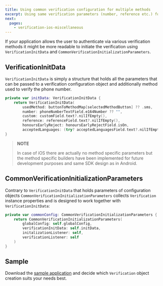 ```yaml
---
title: Using common verification configuration for multiple methods
excerpt: Using same verification parameters (number, reference etc.) for different verification methods.
next:
  pages:
    - verification-ios-miscellaneous
---
```


If your application allows the user to authenticate via various verification methods it might be more readable to initiate the verification using `VerificationInitData` and `CommonVerificationInitializationParameters`.

## VerificationInitData

`VerificationInitData` is simply a structure that holds all the parameters that can be passed to a verification configuration object and additionally method used to verify the phone number.

```swift
private var initData: VerificationInitData {
    return VerificationInitData(
        usedMethod: buttonToMethodMap[selectedMethodButton] ?? .sms,
        number: phoneNumberTextField.e164Number ?? "",
        custom: customField.text?.nilIfEmpty(),
        reference: referenceField.text?.nilIfEmpty(),
        honoursEarlyReject: honoursEarlyRejectField.isOn,
        acceptedLanguages: (try? acceptedLanguagesField.text?.nilIfEmpty()?.toLocaleList()) ?? [])
}
```

> **NOTE**    
>
> In case of iOS there are actually no method specific parameters but the method specific builders have been implemented for future development purposes and same SDK design as in Android.


## CommonVerificationInitializationParameters

Contrary to `VerificationInitData` that holds parameters of configuration objects `CommonVerificationInitializationParameters` collects `Verification` instance properties and is designed to work together with `VerificationInitData`:

```swift
private var commonConfig: CommonVerificationInitializationParameters {
    return CommonVerificationInitializationParameters(
        globalConfig: self.globalConfig,
        verificationInitData: self.initData,
        initalizationListener: self,
        verificationListener: self
    )
}
```

## Sample

Download the [sample application](https://github.com/sinch/verification-samples/tree/master/iOS-Verification-SDK) and decide which `Verification` object creation suits your needs best.
